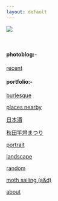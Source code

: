 ```yaml
---
layout: default
---
```

![](https://euklidean.github.io/images/hp1.jpg)

<BR>

#### photoblog:-

[recent](01-recent)


#### portfolio:-

[burlesque](02-burlesque)

[places nearby](03-places-nearby)

[日本酒](04-nihonshu)

[秋田竿燈まつり](05-kantou)

[portrait](06-portrait)

[landscape](07-landscape)

[random](08-random)

[moth sailing (a&d)](09-moth-sailing)


[about](99-about)


